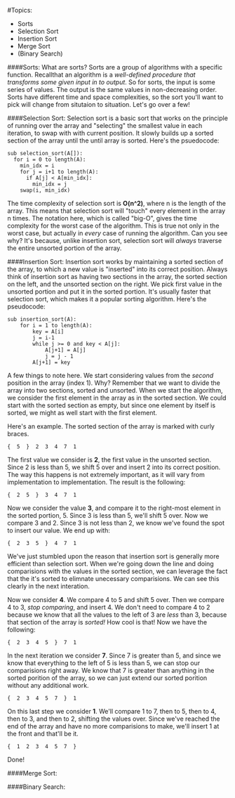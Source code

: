 #Topics:
- Sorts
- Selection Sort
- Insertion Sort
- Merge Sort
- (Binary Search)

####Sorts:
What are sorts? Sorts are a group of algorithms with a specific function. Recallthat an algorithm is a <em>well-defined procedure that transforms some given input in to output</em>. So for sorts, the input is some series of values. The output is the same values in non-decreasing order. Sorts have different time and space complexities, so the sort you'll want to pick will change from situtaion to situation. Let's go over a few!

####Selection Sort:
Selection sort is a basic sort that works on the principle of running over the array and "selecting" the smallest value in each iteration, to swap with with current position. It slowly builds up a sorted section of the array until the until array is sorted. Here's the psuedocode:

	sub selection_sort(A[]):
	  for i = 0 to length(A):
	    min_idx = i
	    for j = i+1 to length(A):
	      if A[j] < A[min_idx]:
	        min_idx = j
	    swap(i, min_idx)

The time complexity of selection sort is <b>O(n^2)</b>, where n is the length of the array. This means that selection sort will "touch" every element in the array n times. The notation here, which is called "big-O", gives the time complexity for the worst case of the algorithm. This is true not only in the worst case, but actually in <em>every</em> case of running the algorithm. Can you see why? It's because, unlike insertion sort, selection sort will <em>always</em> traverse the entire unsorted portion of the array.

####Insertion Sort:
Insertion sort works by maintaining a sorted section of the array, to which a new value is "inserted" into its correct position. Always think of insertion sort as having two sections in the array, the sorted section on the left, and the unsorted section on the right. We pick first value in the unsorted portion and put it in the sorted portion. It's usually faster that selection sort, which makes it a popular sorting algorithm. Here's the pseudocode:

	sub insertion_sort(A):
		for i = 1 to length(A):
			key = A[i]
			j = i-1
			while j >= 0 and key < A[j]:
				A[j+1] = A[j]
				j = j - 1
			A[j+1] = key


A few things to note here. We start considering values from the <em>second</em> position in the array (index 1). Why? Remember that we want to divide the array into two sections, sorted and unsorted. When we start the algorithm, we consider the first element in the array as in the sorted section. We could start with the sorted section as empty, but since one element by itself is sorted, we might as well start with the first element.

Here's an example. The sorted section of the array is marked with curly braces.

	{  5  }  2  3  4  7  1

The first value we consider is <b>2</b>, the first value in the unsorted section. Since 2 is less than 5, we shift 5 over and insert 2 into its correct position. The way this happens is not extremely important, as it will vary from implementation to implementation. The result is the following:

	{  2  5  }  3  4  7  1

Now we consider the value <b>3</b>, and compare it to the right-most element in the sorted portion, 5. Since 3 is less than 5, we'll shift 5 over. Now we compare 3 and 2. Since 3 is not less than 2, we know we've found the spot to insert our value. We end up with:

	{  2  3  5  }  4  7  1

We've just stumbled upon the reason that insertion sort is generally more efficient than selection sort. When we're going down the line and doing comparisions with the values in the sorted section, we can leverage the fact that the it's sorted to elimnate unecessary comparisions. We can see this clearly in the next interation.

Now we consider <b>4</b>. We compare 4 to 5 and shift 5 over. Then we compare 4 to 3, <em>stop comparing</em>, and insert 4. We don't need to compare 4 to 2 because we know that all the values to the left of 3 are <em>less</em> than 3, because that section of the array is <em>sorted!</em> How cool is that! Now we have the following:

	{  2  3  4  5  }  7  1

In the next iteration we consider <b>7</b>. Since 7 is greater than 5, and since we know that everything to the left of 5 is less than 5, we can stop our comparisions right away. We know that 7 is greater than anything in the sorted porition of the array, so we can just extend our sorted porition without any additional work.

	{  2  3  4  5  7  }  1

On this last step we consider <b>1</b>. We'll compare 1 to 7, then to 5, then to 4, then to 3, and then to 2, shifting the values over. Since we've reached the end of the array and have no more comparisions to make, we'll insert 1 at the front and that'll be it.

	{  1  2  3  4  5  7  }

Done!



####Merge Sort:



####Binary Search: